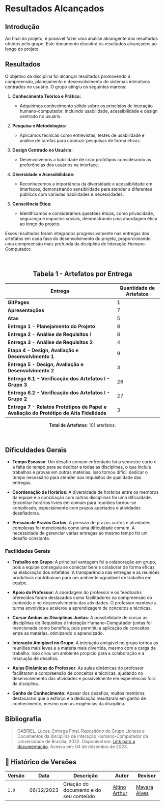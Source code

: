 # Resultados Alcançados

## Introdução
Ao final do projeto, é possível fazer uma análise abrangente dos resultados obtidos pelo grupo. Este documento discutirá os resultados alcançados ao longo do projeto.

## Resultados

O objetivo da disciplina foi alcançar resultados promovendo a compreensão, planejamento e desenvolvimento de sistemas interativos centrados no usuário. O grupo atingiu os seguintes marcos:

1. **Conhecimento Teórico e Prático:**
   - Adquirimos conhecimento sólido sobre os princípios de interação humano-computador, incluindo usabilidade, acessibilidade e design centrado no usuário.

2. **Pesquisa e Metodologias:**
   - Aplicamos técnicas como entrevistas, testes de usabilidade e análise de tarefas para conduzir pesquisas de forma eficaz.

3. **Design Centrado no Usuário:**
   - Desenvolvemos a habilidade de criar protótipos considerando as preferências dos usuários na interface.

4. **Diversidade e Acessibilidade:**
   - Reconhecemos a importância da diversidade e acessibilidade em interfaces, demonstrando sensibilidade para atender a diferentes públicos com variadas habilidades e necessidades.

5. **Consciência Ética:**
   - Identificamos e consideramos questões éticas, como privacidade, segurança e impactos sociais, demonstrando uma abordagem ética ao longo do projeto.

Esses resultados foram integrados progressivamente nas entregas dos artefatos em cada fase do desenvolvimento do projeto, proporcionando uma compreensão mais profunda da disciplina de Interação Humano-Computador.

<br>

<center>

##  **Tabela 1** - Artefatos por Entrega 

| Entrega                                           | Quantidade de Artefatos |
|---------------------------------------------------|--------------------------|
| **GitPages**                                      | 1                        |
| **Apresentações**                                 | 7                        |
| **Atas**                                          | 5                        |
| **Entrega 1 - Planejamento do Projeto**            | 8                        |
| **Entrega 2 - Análise de Requisitos I**            | 8                        |
| **Entrega 3 - Análise de Requisitos 2**            | 4                        |
| **Etapa 4 - Design, Avaliação e Desenvolvimento 1**| 9                        |
| **Entrega 5 - Design, Avaliação e Desenvolvimento 2**| 3                      |
| **Entrega 6.1 - Verificação dos Artefatos I - Grupo 3**| 26                    |
| **Entrega 6.2 - Verificação dos Artefatos I - Grupo 2**| 27                    |
| **Entrega 7 - Relatos Protótipos de Papel e Avaliação do Protótipo de Alta Fidelidade**| 3 |

**Total de Artefatos**: 101 artefatos.

</center>

<br>

## Dificuldades Gerais

- **Tempo Escasso**: Um desafio comum enfrentado foi o semestre curto e a falta de tempo para se dedicar a todas as disciplinas, o que incluía trabalhos e provas em outras matérias. Isso tornou difícil dedicar o tempo necessário para atender aos requisitos de qualidade das entregas.

- **Coordenação de Horários**: A diversidade de horários entre os membros da equipe e a conciliação com outras disciplinas foi uma dificuldade. Encontrar horários livres em comum para reuniões tornou-se complicado, especialmente com prazos apertados e atividades desafiadoras.

- **Pressão de Prazos Curtos**: A pressão de prazos curtos e atividades complexas foi mencionada como uma dificuldade comum. A necessidade de gerenciar várias entregas ao mesmo tempo foi um desafio constante.

### Facilidades Gerais

- **Trabalho em Grupo**: A principal vantagem foi a colaboração em grupo, pois a equipe conseguiu se conectar bem e colaborar de forma eficaz na elaboração dos artefatos. A transparência nas entregas e as reuniões produtivas contribuíram para um ambiente agradável de trabalho em equipe.

- **Apoio do Professor**: A abordagem do professor e os feedbacks oferecidos foram destacados como facilitadores na compreensão do conteúdo e no desenvolvimento das atividades. O professor manteve a turma envolvida e acelerou a aprendizagem de conceitos e técnicas.

- **Cursar Ambas as Disciplinas Juntas**: A possibilidade de cursar as disciplinas de Requisitos e Interação Humano-Computador juntas foi mencionada como benéfica, pois permitiu a aplicação de conceitos entre as matérias, otimizando o aprendizado.

- **Interação Amigável no Grupo**: A interação amigável no grupo tornou as reuniões mais leves e a matéria mais divertida, mesmo com a carga de trabalho. Isso criou um ambiente propício para a colaboração e a resolução de desafios.

- **Aulas Dinâmicas do Professor**: As aulas dinâmicas do professor facilitaram a compreensão de conceitos e técnicas, ajudando no desenvolvimento das atividades e possivelmente em experiências fora da disciplina.

- **Ganho de Conhecimento**: Apesar dos desafios, muitos membros destacaram que o esforço e a dedicação resultaram em ganho de conhecimento, mesmo com as exigências da disciplina.

## Bibliografia
> GABRIEL, Lucas. Entrega Final. Repositório do Grupo Lichess e Documentos da disciplina de Interação Humano-Computador da Universidade de Brasília, 2022. Disponível em: [Link para a documentação](https://interacao-humano-computador.github.io/2022.2-Lichess/entrega_final/#sintese-das-avaliacoes). Acesso em: 04 de dezembro de 2023.

## 📑 Histórico de Versões

| Versão | Data | Descrição | Autor | Revisor |
|--------|------|------------|------|---------|
| `1.0` | 06/12/2023 | Criação do documento e do seu conteúdo |  [Altino Arthur](https://github.com/arthurrochamoreira)| [Mayara Alves](https://github.com/Mayara-tech) |
